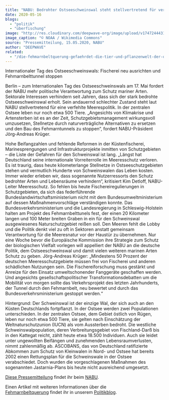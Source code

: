 ```yaml
---
title: "NABU: Bedrohter Ostseeschweinswal steht stellvertretend für verfehlte Meerespolitik"
date: 2020-05-16
blogs: 
  - "politik"
  - "überfischung"
image: "http://res.cloudinary.com/deepwave-org/image/upload/v1747244431/deepwave.org/Schweinswal.jpg"
image_caption: "© NOAA / Wikimedia Commons"
source: "Pressemitteilung, 15.05.2020, NABU"
author: "DEEPWAVE"
related: 
  - "/die-fehmarnbeltquerung-gefaehrdet-die-tier-und-pflanzenwelt-der-ostsee/"
---
```


Internationaler Tag des Ostseeschweinswals: Fischerei neu ausrichten und Fehmarnbelttunnel stoppen

Berlin – zum Internationalen Tag des Ostseeschweinswals am 17. Mai fordert der NABU mehr politische Verantwortung zum Schutz mariner Arten. Sektorale Interessen verhindern seit Jahren, dass sich der stark bedrohte Ostseeschweinswal erholt. Sein andauernd schlechter Zustand steht laut NABU stellvertretend für eine verfehlte Meerespolitik. In der zentralen Ostsee leben nur noch etwa 500 Tiere. „Angesichts von Klimakrise und Artensterben ist es an der Zeit, Schutzgebietsmanagement wirkungsvoll umzusetzen, Stellnetze durch naturverträgliche Alternativen zu ersetzen und den Bau des Fehmarntunnels zu stoppen“, fordert NABU-Präsident Jörg-Andreas Krüger.

Hohe Beifangzahlen und fehlende Reformen in der Küstenfischerei, Marinesprengungen und Infrastrukturprojekte inmitten von Schutzgebieten – die Liste der Gefahren für den Schweinswal ist lang. „Längst hat Deutschland seine internationale Vorreiterrolle im Meeresschutz verloren. Es ist traurig, dass heute kilometerlange Stellnetze in Ostseeschutzgebieten stehen und vermutlich Hunderte von Schweinswalen das Leben kosten. Immer wieder erleben wir, dass sogenannte Nutzerressorts den Schutz bedrohter Arten und Lebensräume verhindern“, kritisiert Kim Detloff, NABU-Leiter Meeresschutz. So fehlen bis heute Fischereiregulierungen in Schutzgebieten, da sich das federführende Bundeslandwirtschaftsministerium nicht mit dem Bundesumweltministerium auf dessen Maßnahmenvorschläge verständigen konnte. Das Bundesverkehrsministerium und die Landesregierung in Schleswig-Holstein halten am Projekt des Fehmarnbelttunels fest, der einen 20 Kilometer langen und 100 Meter breiten Graben in ein für den Schweinswal ausgewiesenes Naturschutzgebiet reißen soll. Den Meeren fehlt die Lobby und die Politik denkt viel zu oft in Sektoren anstatt gemeinsam Verantwortung für die Meeresnatur vor der Haustür zu übernehmen. Nur eine Woche bevor die Europäische Kommission ihre Strategie zum Schutz der biologischen Vielfalt vorlegen will appelliert der NABU an die deutsche Politik, dem Ostseeschweinswal und damit vielen weiteren marinen Arten Schutz zu geben. Jörg-Andreas Krüger: „Mindestens 50 Prozent der deutschen Meeresschutzgebiete müssen frei von Fischerei und anderen schädlichen Nutzungen sein. Die Fischereiforschung muss gestärkt und Anreize für den Einsatz umweltschonender Fanggeräte geschaffen werden. Und angesichts gesellschaftspolitischer Transformationsdebatten um die Mobilität von morgen sollte das Verkehrsprojekt des letzten Jahrhunderts, der Tunnel durch den Fehmarnbelt, neu bewertet und durch das Bundesverkehrsministerium gestoppt werden.“

Hintergrund: Der Schweinswal ist der einzige Wal, der sich auch an den Küsten Deutschlands fortpflanzt. In der Ostsee werden zwei Populationen unterschieden. In der zentralen Ostsee, dem Gebiet östlich von Rügen, leben nur noch etwa 500 Tiere, sie gelten nach Einschätzung der Weltnaturschutzunion (IUCN) als vom Aussterben bedroht. Die westliche Schweinswalpopulation, deren Verbreitungsgebiet von Fischland-Darß bis in den Kattegat reicht, zählt heute etwa 18.500 Individuen. Auch sie leidet unter ungewollten Beifängen und zunehmenden Lebensraumverlusten, nimmt zahlenmäßig ab. ASCOBANS, das von Deutschland ratifizierte Abkommen zum Schutz von Kleinwalen in Nord- und Ostsee hat bereits 2002 einen Rettungsplan für die Schweinswale in der Ostsee verabschiedet. Doch wurden die vorgeschlagenen Maßnahmen des sogenannten Jastarnia-Plans bis heute nicht ausreichend umgesetzt.

[Diese Pressemitteilung](https://www.nabu.de/presse/pressemitteilungen/www.birdlife.org/euroelections2009/www.birdlife.org/euroelections2009/www.NABU.de/www.france3.fr/emissions/thalassa/diffusions/index.php?popup=true&show=28972) findet ihr beim [NABU](https://www.nabu.de/).

Einen Artikel mit weiteren Informationen über die [Fehmarnbeltquerung](https://www.deepwave.org/die-fehmarnbeltquerung-gefaehrdet-die-tier-und-pflanzenwelt-der-ostsee/) findet ihr in unserem [Politikblog](https://www.deepwave.org/blogs/politik/).
